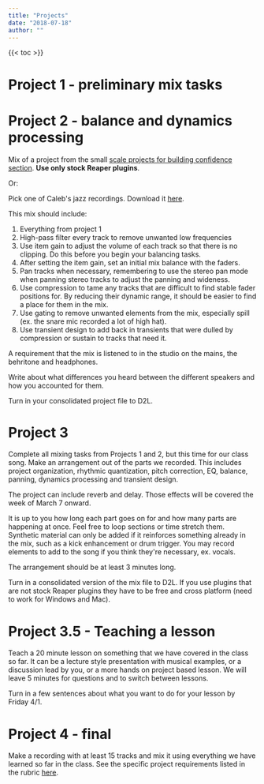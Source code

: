 ```yaml
---
title: "Projects"
date: "2018-07-18"
author: ""
---
```


{{< toc >}}

# Project 1 - preliminary mix tasks

<!-- Create a mix of [Broken Man by Speak Softly](https://cambridge-mt.com/ms/mtk-newbies/#SpeakSoftly). Use the techniques we've learned so far in the class.

The project should have the following:

- Organization
  - The correct tempo so that the transport timeline is in sync with the waveforms
  - instruments organized by type and colored, group instruments accordingly
  - markers at the start of new song sections, verse, chorus, bridge etc.
- Cleaning up audio
  - silences removed so you can clearly see the arrangement
  - Rhythmic quantization if necessary. You may not need to use stretch markers. See what you can do by just aligning off rhythm elements to the grid. Look at the synth bass and see what you can fix there.
  - Perform pitch correction with ReaTune on the lead and background vocals.
    - Figure out the key of the song. With auto correction work or do you need to do manual correction?
  - Align the background vocals to the grid and each other. -->

# Project 2 - balance and dynamics processing

Mix of a project from the small [scale projects for building confidence section](https://cambridge-mt.com/ms/mtk-newbies/#SmallScale). **Use only stock Reaper plugins**.

Or:

Pick one of Caleb's jazz recordings. Download it [here](https://dakotastateuniversity-my.sharepoint.com/:f:/g/personal/tate_carson_dsu_edu/EmJEOi7u24JEu0Ch2EXOc3oB02JyS_hgZ1pqz7rZiJN53Q?e=H6uwM5).

This mix should include:

1. Everything from project 1
2. High-pass filter every track to remove unwanted low frequencies
3. Use item gain to adjust the volume of each track so that there is no clipping. Do this before you begin your balancing tasks.
4. After setting the item gain, set an initial mix balance with the faders.
5. Pan tracks when necessary, remembering to use the stereo pan mode when panning stereo tracks to adjust the panning and wideness.
6. Use compression to tame any tracks that are difficult to find stable fader positions for. By reducing their dynamic range, it should be easier to find a place for them in the mix.
7. Use gating to remove unwanted elements from the mix, especially spill (ex. the snare mic recorded a lot of high hat).
8. Use transient design to add back in transients that were dulled by compression or sustain to tracks that need it.

A requirement that the mix is listened to in the studio on the mains, the behritone and headphones.

Write about what differences you heard between the different speakers and how you accounted for them.

Turn in your consolidated project file to D2L.

# Project 3

<!-- Download the project [here](https://dakotastateuniversity-my.sharepoint.com/:f:/g/personal/tate_carson_dsu_edu/EuWGkmSoIypMuOlPxDGoF08B9JTZjG3xsK0eAJyxHln1lg?e=26PgbD). -->

Complete all mixing tasks from Projects 1 and 2, but this time for our class song. Make an arrangement out of the parts we recorded. This includes project organization, rhythmic quantization, pitch correction, EQ, balance, panning, dynamics processing and transient design.

The project can include reverb and delay. Those effects will be covered the week of March 7 onward.

It is up to you how long each part goes on for and how many parts are happening at once. Feel free to loop sections or time stretch them. Synthetic material can only be added if it reinforces something already in the mix, such as a kick enhancement or drum trigger. You may record elements to add to the song if you think they're necessary, ex. vocals.

The arrangement should be at least 3 minutes long.

Turn in a consolidated version of the mix file to D2L. If you use plugins that are not stock Reaper plugins they have to be free and cross platform (need to work for Windows and Mac).

# Project 3.5 - Teaching a lesson

Teach a 20 minute lesson on something that we have covered in the class so far. It can be a lecture style presentation with musical examples, or a discussion lead by you, or a more hands on project based lesson. We will leave 5 minutes for questions and to switch between lessons.

Turn in a few sentences about what you want to do for your lesson by Friday 4/1.

# Project 4 - final

Make a recording with at least 15 tracks and mix it using everything we have learned so far in the class. See the specific project requirements listed in the rubric [here](https://docs.google.com/spreadsheets/d/1nYIMVII_1_kSKZnwc59caMSjpjRcNrvCmMJkOqts6kI/edit?usp=sharing).
